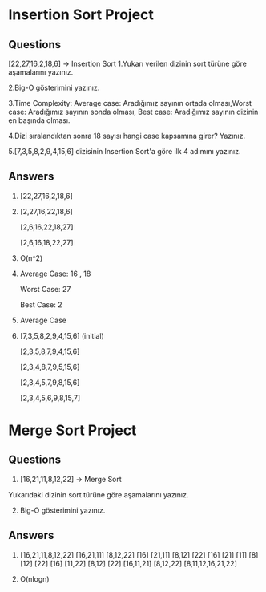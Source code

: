 # Insertion Sort Project


## Questions

[22,27,16,2,18,6] -> Insertion Sort
1.Yukarı verilen dizinin sort türüne göre aşamalarını yazınız.

2.Big-O gösterimini yazınız.

3.Time Complexity: Average case: Aradığımız sayının ortada olması,Worst case: Aradığımız sayının sonda olması, Best case: Aradığımız sayının dizinin en başında olması.

4.Dizi sıralandıktan sonra 18 sayısı hangi case kapsamına girer? Yazınız.

5.[7,3,5,8,2,9,4,15,6] dizisinin Insertion Sort'a göre ilk 4 adımını yazınız.

## Answers

1. [22,27,16,2,18,6]
2. 
   [2,27,16,22,18,6]
   
   [2,6,16,22,18,27]
   
   [2,6,16,18,22,27]
  
2. O(n^2)

3. Average Case: 16 , 18
 
   Worst Case: 27
   
   Best Case: 2
   
4. Average Case

5. [7,3,5,8,2,9,4,15,6] (initial)
 
   [2,3,5,8,7,9,4,15,6] 
   
   [2,3,4,8,7,9,5,15,6]
   
   [2,3,4,5,7,9,8,15,6]
   
   [2,3,4,5,6,9,8,15,7]
 
 
 # Merge Sort Project
 
 ## Questions  
 
 1. [16,21,11,8,12,22] -> Merge Sort
 
 Yukarıdaki dizinin sort türüne göre aşamalarını yazınız.
 
 2. Big-O gösterimini yazınız.

  ## Answers
  
  1. [16,21,11,8,12,22]
   [16,21,11]   [8,12,22]
 [16]  [21,11]    [8,12]  [22]
 [16] [21] [11] [8] [12] [22] 
 [16] [11,22]    [8,12]  [22]
   [16,11,21]    [8,12,22]
      [8,11,12,16,21,22]

2. O(nlogn)
